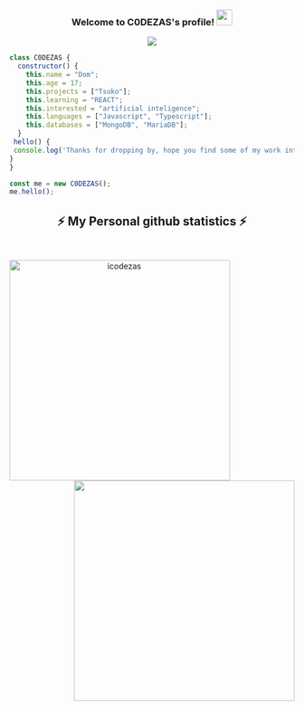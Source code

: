 <h3 align="center">
  Welcome to C0DEZAS's profile!
  <img src="https://media.giphy.com/media/hvRJCLFzcasrR4ia7z/giphy.gif" width="28">
</h3>

<!-- Typing SVG by DenverCoder1 :) -->
<p align="center">
  <a href="https://github.com/DenverCoder1/readme-typing-svg"><img src="https://readme-typing-svg.herokuapp.com?color=%23F702DD&center=true&vCenter=true&lines=Always+learning+new+things+%3A);Self-taught+lazy+ass+kid;Programming+all+kind+of+shizzle"></a>
</p>


```javascript
class C0DEZAS {
  constructor() {
    this.name = "Dom";
    this.age = 17;
    this.projects = ["Tsuko"];
    this.learning = "REACT";
    this.interested = "artificial inteligence";
    this.languages = ["Javascript", "Typescript"];
    this.databases = ["MongoDB", "MariaDB"];
  }
 hello() {
 console.log('Thanks for dropping by, hope you find some of my work interesting.')
}
}

const me = new C0DEZAS();
me.hello();
```

<h2 align="center">⚡  My Personal github statistics ⚡</h2>
<br>
<p align=center>
  <div align=center>
    <a href="https://github.com/denvercoder1/github-readme-streak-stats" title="Go to Source">
      <img align="left" width=390 src="https://github-readme-streak-stats.herokuapp.com/?user=icodezas&theme=jolly&border=61dafb&hide_border=true" alt="icodezas" />
    </a>
    <a href="https://github.com/anuraghazra/github-readme-stats" title="Go to Source">
      <img align="right" width=390 src="https://github-readme-stats.vercel.app/api?username=icodezas&show_icons=true&theme=jolly&border_color=61dafb&hide_border=true" />
    </a>
  </div>
  <br><br><br><br><br><br><br>
</p>
</p>
